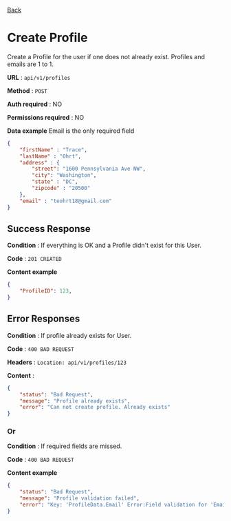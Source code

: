 [Back](../README.md)

# Create Profile

Create a Profile for the user if one does not already exist. Profiles and emails are 1 to 1.

**URL** : `api/v1/profiles`

**Method** : `POST`

**Auth required** : NO

**Permissions required** : NO

**Data example** Email is the only required field

```json
{
	"firstName" : "Trace",
	"lastName" : "Ohrt",
	"address" : {
		"street": "1600 Pennsylvania Ave NW",
		"city": "Washington",
		"state" : "DC",
		"zipcode" : "20500"
	},
	"email" : "teohrt18@gmail.com"
}
```

## Success Response

**Condition** : If everything is OK and a Profile didn't exist for this User.

**Code** : `201 CREATED`

**Content example**

```json
{
    "ProfileID": 123,
}
```

## Error Responses

**Condition** : If profile already exists for User.

**Code** : `400 BAD REQUEST`

**Headers** : `Location: api/v1/profiles/123`

**Content** : 
```json
{
    "status": "Bad Request",
    "message": "Profile already exists",
    "error": "Can not create profile. Already exists"
}
```

### Or

**Condition** : If required fields are missed.

**Code** : `400 BAD REQUEST`

**Content example**

```json
{
    "status": "Bad Request",
    "message": "Profile validation failed",
    "error": "Key: 'ProfileData.Email' Error:Field validation for 'Email' failed on the 'required' tag"
}
```